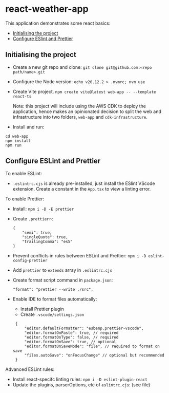 # react-weather-app

This application demonstrates some react basics:
- [Initialising the project](#initialising-the-project)
- [Configure ESlint and Prettier](#configure-eslint-and-prettier)


## Initialising the project
* Create a new git repo and clone: `git clone git@github.com:<repo path/name>.git`

* Configure the Node version: `echo v20.12.2 > .nvmrc; nvm use`

* Create Vite project. `npm create vite@latest web-app -- --template react-ts`

   Note: this project will include using the AWS CDK to deploy the application, hence makes an opinionated decision to split the web and infrastructure into two folders, `web-app` and `cdk-infrastructure`.

* Install and run:
```
cd web-app
npm install
npm run
```

## Configure ESLint and Prettier
To enable ESLint:
* `.eslintrc.cjs` is already pre-installed, just install the ESlint VScode extension.  Create a constant in the `App.tsx` to view a linting error.

To enable Prettier:
* Install: `npm i -D -E prettier`
* Create `.prettierrc`
    ```
    {
        "semi": true,
        "singleQuote": true,
        "trailingComma": "es5"
    }
    ```

* Prevent conflicts in rules between ESLint and Prettier: `npm i -D eslint-config-prettier`

* Add `prettier` to `extends` array in `.eslintrc.cjs`

* Create format script command in `package.json`: 
    ```
    "format": "prettier --write ./src",
    ```

* Enable IDE to format files automatically:
   * Install Prettier plugin
   * Create `.vscode/settings.json`

   ```
    {
        "editor.defaultFormatter": "esbenp.prettier-vscode",
        "editor.formatOnPaste": true, // required
        "editor.formatOnType": false, // required
        "editor.formatOnSave": true, // optional
        "editor.formatOnSaveMode": "file", // required to format on save
        "files.autoSave": "onFocusChange" // optional but recommended
    }
    ```

Advanced ESLint rules:
* Install react-specifc linting rules: `npm i -D eslint-plugin-react`
* Update the plugins, parserOptions, etc of `eslintrc.cjs`: (see file)